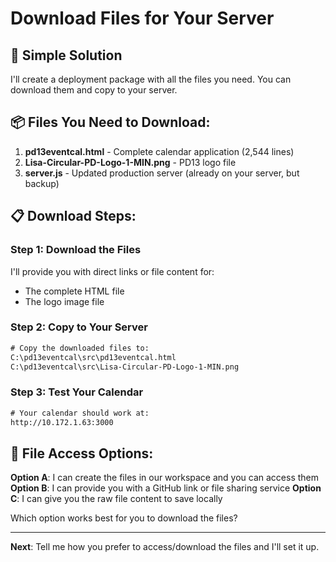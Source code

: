 # Download Files for Your Server

## 🎯 Simple Solution
I'll create a deployment package with all the files you need. You can download them and copy to your server.

## 📦 Files You Need to Download:
1. **pd13eventcal.html** - Complete calendar application (2,544 lines)
2. **Lisa-Circular-PD-Logo-1-MIN.png** - PD13 logo file
3. **server.js** - Updated production server (already on your server, but backup)

## 📋 Download Steps:

### Step 1: Download the Files
I'll provide you with direct links or file content for:
- The complete HTML file
- The logo image file

### Step 2: Copy to Your Server
```cmd
# Copy the downloaded files to:
C:\pd13eventcal\src\pd13eventcal.html
C:\pd13eventcal\src\Lisa-Circular-PD-Logo-1-MIN.png
```

### Step 3: Test Your Calendar
```cmd
# Your calendar should work at:
http://10.172.1.63:3000
```

## 🔗 File Access Options:

**Option A**: I can create the files in our workspace and you can access them
**Option B**: I can provide you with a GitHub link or file sharing service
**Option C**: I can give you the raw file content to save locally

Which option works best for you to download the files?

---
**Next**: Tell me how you prefer to access/download the files and I'll set it up.